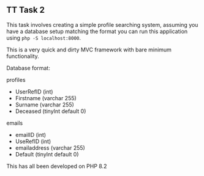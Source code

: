 ## TT Task 2
This task involves creating a simple profile searching system, assuming you have a database setup matching the format
you can run this application using `php -S localhost:8000`.

This is a very quick and dirty MVC framework with bare minimum functionality.

Database format:

profiles
 - UserRefID (int)
 - Firstname (varchar 255)
 - Surname (varchar 255)
 - Deceased (tinyInt default 0)

emails
 - emailID (int)
 - UseRefID (int)
 - emailaddress (varchar 255)
 - Default (tinyInt default 0)

This has all been developed on PHP 8.2